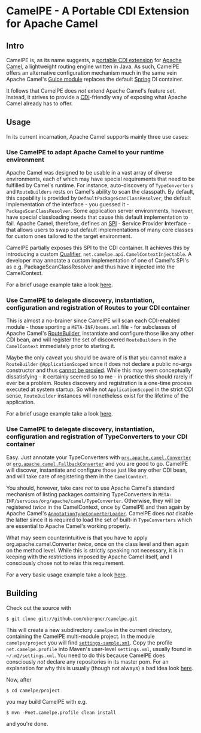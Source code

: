 CamelPE - A Portable CDI Extension for Apache Camel
===================================================

## Intro

CamelPE is, as its name suggests, a [portable CDI extension](http://docs.jboss.org/weld/reference/1.1.0.Beta1/en-US/html/extend.html) for [Apache Camel](http://camel.apache.org), a lightweight routing engine written in Java. As such, CamelPE offers an alternative configuration mechanism much in the same vein Apache Camel's [Guice module](http://camel.apache.org/guice.html) replaces the default [Spring](http://www.springframework.org) DI container.

It follows that CamelPE does *not* extend Apache Camel's feature set. Instead, it strives to provide a [CDI](http://seamframework.org/Weld)-friendly way of exposing what Apache Camel already has to offer.

## Usage

In its current incarnation, Apache Camel supports mainly three use cases:

### Use CamelPE to adapt Apache Camel to your runtime environment

Apache Camel was designed to be usable in a vast array of diverse environments, each of which may have special requirements that need to be fulfilled by Camel's runtime. For instance, auto-discovery of `TypeConverters` and `RouteBuilders` rests on Camel's ability to scan the classpath. By default, this capability is provided by `DefaultPackageScanClassResolver`, the default implementation of the interface - you guessed it - `PackageScanClassResolver`. Some application server environments, however, have special classloading needs that cause this default implementation to fail. Apache Camel, therefore, defines an [SPI](http://camel.apache.org/maven/camel-2.2.0/camel-core/apidocs/index.html) - **S**ervice **P**rovider **I**nterface - that allows users to swap out default implementations of many core classes for custom ones tailored to the target environment.

CamelPE partially exposes this SPI to the CDI container. It achieves this by introducing a custom [Qualifier](http://docs.jboss.org/weld/reference/1.1.0.Beta1/en-US/html/injection.html#d0e1225), `net.camelpe.api.CamelContextInjectable`. A developer may annotate a custom implementation of one of Camel's SPI's as e.g. PackageScanClassResolver and thus have it injected into the CamelContext.

For a brief usage example take a look [here](https://github.com/obergner/camelpe/blob/master/core/camelpe-extension/src/test/java/net/camelpe/extension/configuration_samples/SamplePackageScanClassResolver.java).

### Use CamelPE to delegate discovery, instantiation, configuration and registration of Routes to your CDI container

This is almost a no-brainer since CamelPE will scan each CDI-enabled module - those sporting a `META-INF/beans.xml` file - for subclasses of Apache Camel's [RouteBuilder](http://camel.apache.org/maven/camel-2.2.0/camel-core/apidocs/org/apache/camel/builder/RouteBuilder.html), instantiate and configure those like any other CDI bean, and will register the set of discovered `RouteBuilders` in the `CamelContext` immediately prior to starting it.

Maybe the only caveat you should be aware of is that you cannot make a `RouteBuilder` `@ApplicationScoped` since it does not declare a public no-args constructor and thus [cannot be proxied](http://docs.jboss.org/weld/reference/1.1.0.Beta1/en-US/html/injection.html#d0e1439). While this may seem conceptually dissatisfying - it certainly seemed so to me - in practice this should rarely if ever be a problem. Routes discovery and registration is a one-time process executed at system startup. So while not `ApplicationScoped` in the strict CDI sense, `RouteBuilder` instances will nonetheless exist for the lifetime of the application.

For a brief usage example take a look [here](https://github.com/obergner/camelpe/blob/master/core/camelpe-extension/src/test/java/net/camelpe/extension/advanced_samples/AdvancedRoutes.java).

### Use CamelPE to delegate discovery, instantiation, configuration and registration of TypeConverters to your CDI container

Easy. Just annotate your TypeConverters with [`org.apache.camel.Converter`](http://camel.apache.org/maven/camel-2.2.0/camel-core/apidocs/org/apache/camel/Converter) or [`org.apache.camel.FallbackConverter`](http://camel.apache.org/maven/camel-2.2.0/camel-core/apidocs/org/apache/camel/FallbackConverter) and you are good to go. CamelPE will discover, instantiate and configure those just like any other CDI bean, and will take care of registering them in the `CamelContext`.

You should, however, take care *not* to use Apache Camel's standard mechanism of listing packages containing TypeConverters in `META-INF/services/org/apache/camel/TypeConverter`. Otherwise, they will be registered *twice* in the CamelContext, once by CamelPE and then again by Apache Camel's [`AnnotationTypeConverterLoader`](http://camel.apache.org/maven/camel-2.2.0/camel-core/apidocs/org/apache/camel/impl/converter/AnnotationTypeConverterLoader.html). CamelPE does *not* disable the latter since it is required to load the set of built-in `TypeConverters` which are essential to Apache Camel's working properly.

What may seem counterintuitive is that you have to apply org.apache.camel.Converter *twice*, once on the class level and then again on the method level. While this is strictly speaking not necessary, it is in keeping with the restrictions imposed by Apache Camel itself, and I consciously chose not to relax this requirement.

For a very basic usage example take a look [here](https://github.com/obergner/camelpe/blob/master/core/camelpe-extension/src/test/java/net/camelpe/extension/advanced_samples/DateToLongConverter.java).

## Building

Check out the source with

	$ git clone git://github.com/obergner/camelpe.git

This will create a new subdirectory `camelpe` in the current directory, containing the CamelPE multi-module project. In the module `camelpe/project` you will find [`settings-sample.xml`](https://github.com/obergner/camelpe/blob/master/project/settings-sample.xml). Copy the profile `net.camelpe.profile` into Maven's user-level `settings.xml`, usually found in `~/.m2/settings.xml`. You need to do this because CamelPE does consciously *not* declare any repositories in its master pom. For an explanation for why this is usually (though not always) a bad idea look [here](http://www.sonatype.com/people/2009/02/why-putting-repositories-in-your-poms-is-a-bad-idea/).

Now, after 

	$ cd camelpe/project

you may build CamelPE with e.g.

	$ mvn -Pnet.camelpe.profile clean install

and you're done. 
